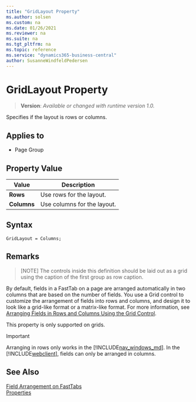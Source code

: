 ```yaml
---
title: "GridLayout Property"
ms.author: solsen
ms.custom: na
ms.date: 01/26/2021
ms.reviewer: na
ms.suite: na
ms.tgt_pltfrm: na
ms.topic: reference
ms.service: "dynamics365-business-central"
author: SusanneWindfeldPedersen
---
```

[//]: # (START>DO_NOT_EDIT)
[//]: # (IMPORTANT:Do not edit any of the content between here and the END>DO_NOT_EDIT.)
[//]: # (Any modifications should be made in the .xml files in the ModernDev repo.)
# GridLayout Property
> **Version**: _Available or changed with runtime version 1.0._

Specifies if the layout is rows or columns.

## Applies to
-   Page Group

## Property Value

|Value|Description|
|-----------|---------------------------------------|
|**Rows**|Use rows for the layout.|
|**Columns**|Use columns for the layout.|

[//]: # (IMPORTANT: END>DO_NOT_EDIT)

## Syntax

```AL
GridLayout = Columns;
```
  
## Remarks 

> [NOTE]
> The controls inside this definition should be laid out as a grid using the caption of the first group as row caption. 

By default, fields in a FastTab on a page are arranged automatically in two columns that are based on the number of fields. You use a Grid control to customize the arrangement of fields into rows and columns, and design it to look like a grid-like format or a matrix-like format. For more information, see [Arranging Fields in Rows and Columns Using the Grid Control](../devenv-arrange-fields-in-rows-and-columns-using-gridlayout-control.md).
 
This property is only supported on grids.

> [!IMPORTANT]
> Arranging in rows only works in the [!INCLUDE[nav_windows_md](../includes/nav_windows_md.md)]. In the [!INCLUDE[webclient](../includes/webclient.md)], fields can only be arranged in columns.

## See Also

[Field Arrangement on FastTabs](../devenv-arranging-fields-on-fasttab.md)  
[Properties](devenv-properties.md)